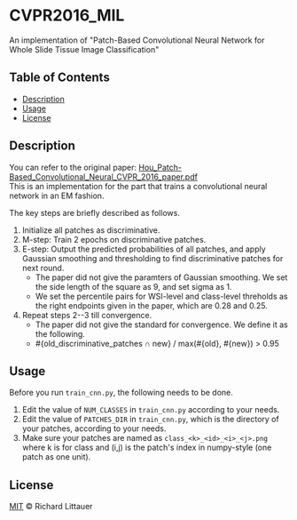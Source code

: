 # CVPR2016_MIL
An implementation of "Patch-Based Convolutional Neural Network for Whole Slide Tissue Image Classification"

## Table of Contents

- [Description](#description)
- [Usage](#usage)
- [License](#license)

## Description
You can refer to the original paper: [Hou_Patch-Based_Convolutional_Neural_CVPR_2016_paper.pdf](https://openaccess.thecvf.com/content_cvpr_2016/papers/Hou_Patch-Based_Convolutional_Neural_CVPR_2016_paper.pdf)  
This is an implementation for the part that trains a convolutional neural network in an EM fashion.

The key steps are briefly described as follows.  
1. Initialize all patches as discriminative.
2. M-step: Train 2 epochs on discriminative patches.
3. E-step: Output the predicted probabilities of all patches, and apply Gaussian smoothing and thresholding to find discriminative patches for next round.
    - The paper did not give the paramters of Gaussian smoothing. We set the side length of the square as 9, and set sigma as 1.
    - We set the percentile pairs for WSI-level and class-level threholds as the right endpoints given in the paper, which are 0.28 and 0.25.
4. Repeat steps 2--3 till convergence.
    - The paper did not give the standard for convergence. We define it as the following.
    - #{old_discriminative_patches ∩ new} / max⁡(#{old}, #{new}) > 0.95

## Usage
Before you run `train_cnn.py`, the following needs to be done.
1. Edit the value of `NUM_CLASSES` in `train_cnn.py` according to your needs.
2. Edit the value of `PATCHES_DIR` in `train_cnn.py`, which is the directory of your patches, according to your needs.
3. Make sure your patches are named as `class_<k>_<id>_<i>_<j>.png` where k is for class and (i,j) is the patch's index in numpy-style (one patch as one unit).

## License

[MIT](LICENSE) © Richard Littauer
